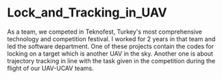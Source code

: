 # Lock_and_Tracking_in_UAV

As a team, we competed in Teknofest, Turkey's most comprehensive technology and competition festival.
I worked for 2 years in that team and led the software department.
One of these projects contain the codes for locking on a target which is another UAV in the sky. 
Another one is about trajectory tracking in line with the task given in the competition during the flight of our UAV-UCAV teams. 

